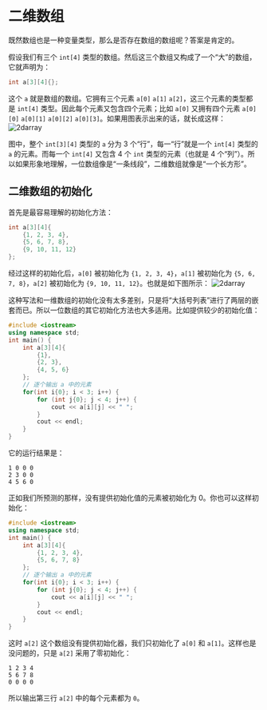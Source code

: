 # 二维数组

既然数组也是一种变量类型，那么是否存在数组的数组呢？答案是肯定的。

假设我们有三个 `int[4]` 类型的数组。然后这三个数组又构成了一个“大”的数组，它就声明为：
```cpp
int a[3][4]{};
```
这个 `a` 就是数组的数组。它拥有三个元素 `a[0]` `a[1]` `a[2]`，这三个元素的类型都是 `int[4]` 类型。因此每个元素又包含四个元素；比如 `a[0]` 又拥有四个元素 `a[0][0]` `a[0][1]` `a[0][2]` `a[0][3]`。如果用图表示出来的话，就长成这样：
![2darray](https://s1.ax1x.com/2020/08/03/aUiCsx.png)

图中，整个 `int[3][4]` 类型的 `a` 分为 3 个“行”，每一“行”就是一个 `int[4]` 类型的 `a` 的元素。而每一个 `int[4]` 又包含 4 个 `int` 类型的元素（也就是 4 个“列”）。所以如果形象地理解，一位数组像是“一条线段”，二维数组就像是“一个长方形”。

## 二维数组的初始化

首先是最容易理解的初始化方法：
```cpp
int a[3][4]{
    {1, 2, 3, 4},
    {5, 6, 7, 8},
    {9, 10, 11, 12}
};
```
经过这样的初始化后，`a[0]` 被初始化为 `{1, 2, 3, 4}`，`a[1]` 被初始化为 `{5, 6, 7, 8}`，`a[2]` 被初始化为 `{9, 10, 11, 12}`。也就是如下图所示：
![2darray](https://s1.ax1x.com/2020/08/04/awbajS.png)

这种写法和一维数组的初始化没有太多差别，只是将“大括号列表”进行了两层的嵌套而已。所以一位数组的其它初始化方法也大多适用。比如提供较少的初始化值：
```CPP
#include <iostream>
using namespace std;
int main() {
    int a[3][4]{
        {1},
        {2, 3},
        {4, 5, 6}
    };
    // 逐个输出 a 中的元素
    for(int i{0}; i < 3; i++) {
        for (int j{0}; j < 4; j++) {
            cout << a[i][j] << " ";
        }
        cout << endl;
    }
}
```
它的运行结果是：
```io
1 0 0 0 
2 3 0 0 
4 5 6 0 
```
正如我们所预测的那样，没有提供初始化值的元素被初始化为 0。你也可以这样初始化：
```CPP
#include <iostream>
using namespace std;
int main() {
    int a[3][4]{
        {1, 2, 3, 4},
        {5, 6, 7, 8}
    };
    // 逐个输出 a 中的元素
    for(int i{0}; i < 3; i++) {
        for (int j{0}; j < 4; j++) {
            cout << a[i][j] << " ";
        }
        cout << endl;
    }
}
```
这时 `a[2]` 这个数组没有提供初始化器，我们只初始化了 `a[0]` 和 `a[1]`。这样也是没问题的，只是 `a[2]` 采用了零初始化：
```io
1 2 3 4 
5 6 7 8 
0 0 0 0 
```
所以输出第三行 `a[2]` 中的每个元素都为 `0`。